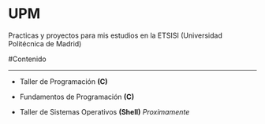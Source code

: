 # UPM
Practicas y proyectos para mis estudios en la ETSISI (Universidad Politécnica de Madrid)

#Contenido
***
- Taller de Programación **(C)**

- Fundamentos de Programación **(C)**

- Taller de Sistemas Operativos **(Shell)** *Proximamente*
